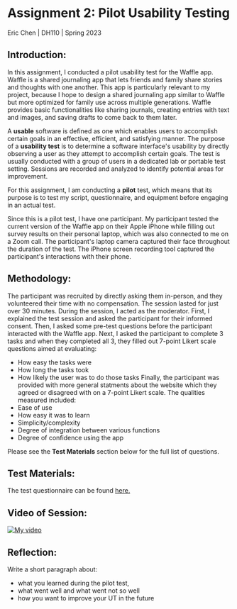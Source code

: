 # **Assignment 2: Pilot Usability Testing**
Eric Chen | DH110 | Spring 2023

## **Introduction:**
In this assignment, I conducted a pilot usability test for the Waffle app. Waffle is a shared journaling app that lets friends and family share stories and thoughts with one another. This app is particularly relevant to my project, because I hope to design a shared journaling app similar to Waffle but more optimized for family use across multiple generations. Waffle provides basic functionalities like sharing journals, creating entries with text and images, and saving drafts to come back to them later.  

A **usable** software is defined as one which enables users to accomplish certain goals in an effective, efficient, and satisfying manner. The purpose of a **usability test** is to determine a software interface's usability by directly observing a user as they attempt to accomplish certain goals. The test is usually conducted with a group of users in a dedicated lab or portable test setting. Sessions are recorded and analyzed to identify potential areas for improvement.  

For this assignment, I am conducting a **pilot** test, which means that its purpose is to test my script, questionnaire, and equipment before engaging in an actual test.  

Since this is a pilot test, I have one participant. My participant tested the current version of the Waffle app on their Apple iPhone while filling out survey results on their personal laptop, which was also connected to me on a Zoom call. The participant's laptop camera captured their face throughout the duration of the test. The iPhone screen recording tool captured the participant's interactions with their phone.

## **Methodology:**
The participant was recruited by directly asking them in-person, and they volunteered their time with no compensation. The session lasted for just over 30 minutes. During the session, I acted as the moderator. First, I explained the test session and asked the participant for their informed consent. Then, I asked some pre-test questions before the participant interacted with the Waffle app. Next, I asked the participant to complete 3 tasks and when they completed all 3, they filled out 7-point Likert scale questions aimed at evaluating:
- How easy the tasks were
- How long the tasks took
- How likely the user was to do those tasks
Finally, the participant was provided with more general statments about the website which they agreed or disagreed with on a 7-point Likert scale. The qualities measured included:
- Ease of use
- How easy it was to learn
- Simplicity/complexity
- Degree of integration between various functions
- Degree of confidence using the app  

Please see the **Test Materials** section below for the full list of questions.

## **Test Materials:**
The test questionnaire can be found [here.](https://forms.gle/your-url-here)

## **Video of Session:**
[![My video](http://img.youtube.com/vi/p_ZU-9lD03c/0.jpg)](https://www.youtube.com/watch?v=p_ZU-9lD03c "My video")

## **Reflection:**
Write a short paragraph about:
- what you learned during the pilot test, 
- what went well and what went not so well 
- how you want to improve your UT in the future
